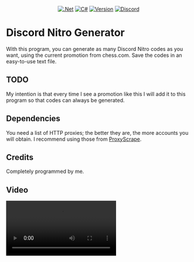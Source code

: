 <div align="center">

  <a href="">![.Net](https://img.shields.io/badge/.NET-5C2D91?style=for-the-badge&logo=.net&logoColor=white)</a>
  <a href="">![C#](https://img.shields.io/badge/c%23-%23239120.svg?style=for-the-badge&logo=csharp&logoColor=white)</a>
  <a href="">![Version](https://img.shields.io/github/v/release/AndySharp44s/Discord-Nitro-Generator?style=for-the-badge)</a>
  <a href="">![Discord](https://img.shields.io/badge/Discord-%235865F2.svg?style=for-the-badge&logo=discord&logoColor=white)</a>

</div>

# Discord Nitro Generator
With this program, you can generate as many Discord Nitro codes as you want, using the current promotion from chess.com. Save the codes in an easy-to-use text file.

## TODO
My intention is that every time I see a promotion like this I will add it to this program so that codes can always be generated.

## Dependencies
You need a list of HTTP proxies; the better they are, the more accounts you will obtain. I recommend using those from [ProxyScrape](https://proxyscrape.com).

## Credits
Completely programmed by me.

## Video
![](https://www.dropbox.com/scl/fi/0581aotxul6rf1c9aj177/vmware_7TtEvIVfCp.mp4?rlkey=182a7ky5q1g4hkzd80fe9jsmb&st=538k1v4q&dl=1)
